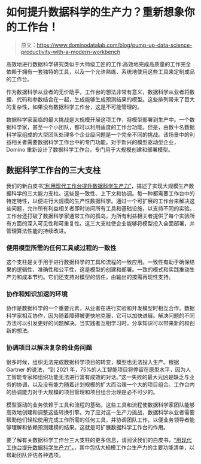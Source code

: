 # 如何提升数据科学的生产力？重新想象你的工作台！

> 原文：<https://www.dominodatalab.com/blog/pump-up-data-science-productivity-with-a-modern-workbench>

高效地进行数据科学研究类似于大师级工匠的工作:高效地完成高质量的工作完全依赖于拥有一套独特的工具，以及一个允许熟练、系统地使用这些工具来定制成品的工作台。

作为数据科学从业者的无价助手，工作台的想法非常有意义，数据科学从业者将数据、代码和参数结合在一起，生成能够生成预测结果的模型。这些排列带来了巨大的复杂性，如果没有数据科学工作台，这是不可能管理的。

数据科学家面临的最大挑战是大规模开展这项工作，将模型部署到生产中。一个数据科学家，甚至一个小团队，都可以利用适度的工作台功能。但是，由数十名数据科学家组成的大型团队处理多个企业级问题是一个完全不同的挑战。该场景中的利益相关者需要数据科学工作台中的专门功能。对于新兴的模型驱动型企业，Domino 重新设计了数据科学工作台，专门用于大规模创建和部署模型。

## 数据科学工作台的三大支柱

我们的新白皮书[“利用现代工作台提升数据科学生产力”](/resources/pump-up-data-science-productivity-with-a-modern-workbench/)，描述了实现大规模生产数据科学的三大能力支柱。这些是一致性、上下文和协调。每一种都需要工作台中的特定特性，以便进行大规模的生产性数据科学。通过一个可扩展的工作台来解决这些问题，允许所有利益相关者即时访问所有工具和基础设施，以支持不同的实验。工作台还打破了数据科学家通常工作的孤岛，为所有利益相关者提供了每个实验所有方面的深入可见性和可重复性。这三大支柱使企业能够将模型投入全面部署，并管理算法性能的持续改进。

### 使用模型所需的任何工具或过程的一致性

这个支柱是关于用于进行数据科学的工具和流程的一致应用。一致性有助于确保结果的逻辑性、准确性和公平性，这是模型的创建和部署。一致的模式和实践推动生产力和成本节约。它们还支持对模型的信任，由输出的按需再现性支持。

### 协作和知识加速的环境

协作是数据科学的一个重要元素，从业者在进行实验和开发模型时相互合作。数据科学家相互协作，因为随着障碍被更快地克服，它可以加快进展。解决问题的不同方法可以引发更好的问题解决。当实践者互相学习时，分享知识可以带来新的和创新的想法。

### 协调项目以解决复杂的业务问题

很多时候，组织无法完成数据科学项目的转变，模型也无法投入生产。根据 Gartner 的说法，“到 2021 年，75%的人工智能项目将停留在原型水平，因为人工智能专家和组织功能无法进行富有成效的对话。”这一失败的最大元凶是缺乏与业务的协调，以及没有能力随着计划规模的扩大而治理一个大的项目组合。工作台内的协调能力对于大规模的项目管理和项目组合治理是必不可少的。

模型驱动的业务依赖于工具和流程的基础，这些工具和流程使数据科学家团队能够高效地创建和调整这些转换引擎。为了应对这一生产力挑战，数据科学从业者需要帮助他们轻松使用完成工作所需的任何工具，并协调团队工作，以便业务领导者能够理解和依赖预测建模的结果。这就是可扩展数据科学工作台的作用。

要了解有关数据科学工作台三大支柱的更多信息，请阅读我们的白皮书，[“用现代工作台提升数据科学生产力”，](/resources/pump-up-data-science-productivity-with-a-modern-workbench/)，其中包括大规模工作台生产力的主要功能清单，以帮助团队评估各种选项。